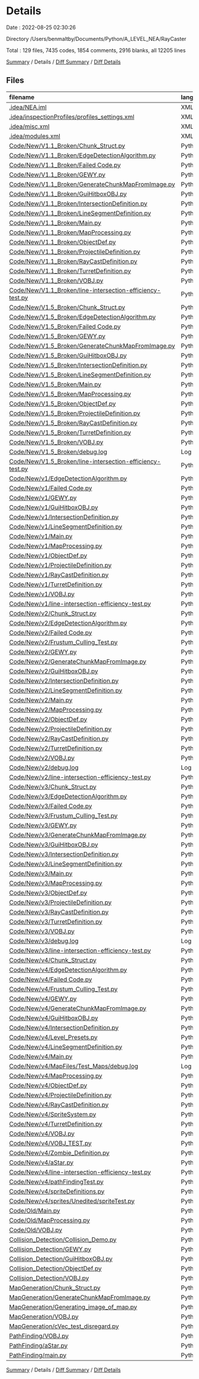 # Details

Date : 2022-08-25 02:30:26

Directory /Users/benmaltby/Documents/Python/A_LEVEL_NEA/RayCaster

Total : 129 files,  7435 codes, 1854 comments, 2916 blanks, all 12205 lines

[Summary](results.md) / Details / [Diff Summary](diff.md) / [Diff Details](diff-details.md)

## Files
| filename | language | code | comment | blank | total |
| :--- | :--- | ---: | ---: | ---: | ---: |
| [.idea/NEA.iml](/.idea/NEA.iml) | XML | 12 | 0 | 0 | 12 |
| [.idea/inspectionProfiles/profiles_settings.xml](/.idea/inspectionProfiles/profiles_settings.xml) | XML | 6 | 0 | 0 | 6 |
| [.idea/misc.xml](/.idea/misc.xml) | XML | 4 | 0 | 0 | 4 |
| [.idea/modules.xml](/.idea/modules.xml) | XML | 8 | 0 | 0 | 8 |
| [Code/New/V1.1_Broken/Chunk_Struct.py](/Code/New/V1.1_Broken/Chunk_Struct.py) | Python | 33 | 18 | 19 | 70 |
| [Code/New/V1.1_Broken/EdgeDetectionAlgorithm.py](/Code/New/V1.1_Broken/EdgeDetectionAlgorithm.py) | Python | 67 | 5 | 28 | 100 |
| [Code/New/V1.1_Broken/Failed Code.py](/Code/New/V1.1_Broken/Failed%20Code.py) | Python | 0 | 77 | 8 | 85 |
| [Code/New/V1.1_Broken/GEWY.py](/Code/New/V1.1_Broken/GEWY.py) | Python | 267 | 17 | 89 | 373 |
| [Code/New/V1.1_Broken/GenerateChunkMapFromImage.py](/Code/New/V1.1_Broken/GenerateChunkMapFromImage.py) | Python | 30 | 0 | 18 | 48 |
| [Code/New/V1.1_Broken/GuiHitboxOBJ.py](/Code/New/V1.1_Broken/GuiHitboxOBJ.py) | Python | 10 | 1 | 2 | 13 |
| [Code/New/V1.1_Broken/IntersectionDefinition.py](/Code/New/V1.1_Broken/IntersectionDefinition.py) | Python | 14 | 0 | 4 | 18 |
| [Code/New/V1.1_Broken/LineSegmentDefinition.py](/Code/New/V1.1_Broken/LineSegmentDefinition.py) | Python | 56 | 0 | 11 | 67 |
| [Code/New/V1.1_Broken/Main.py](/Code/New/V1.1_Broken/Main.py) | Python | 94 | 18 | 28 | 140 |
| [Code/New/V1.1_Broken/MapProcessing.py](/Code/New/V1.1_Broken/MapProcessing.py) | Python | 88 | 21 | 22 | 131 |
| [Code/New/V1.1_Broken/ObjectDef.py](/Code/New/V1.1_Broken/ObjectDef.py) | Python | 8 | 0 | 3 | 11 |
| [Code/New/V1.1_Broken/ProjectileDefinition.py](/Code/New/V1.1_Broken/ProjectileDefinition.py) | Python | 10 | 0 | 3 | 13 |
| [Code/New/V1.1_Broken/RayCastDefinition.py](/Code/New/V1.1_Broken/RayCastDefinition.py) | Python | 36 | 4 | 9 | 49 |
| [Code/New/V1.1_Broken/TurretDefinition.py](/Code/New/V1.1_Broken/TurretDefinition.py) | Python | 57 | 13 | 15 | 85 |
| [Code/New/V1.1_Broken/VOBJ.py](/Code/New/V1.1_Broken/VOBJ.py) | Python | 43 | 2 | 21 | 66 |
| [Code/New/V1.1_Broken/line-intersection-efficiency-test.py](/Code/New/V1.1_Broken/line-intersection-efficiency-test.py) | Python | 38 | 0 | 23 | 61 |
| [Code/New/V1.5_Broken/Chunk_Struct.py](/Code/New/V1.5_Broken/Chunk_Struct.py) | Python | 33 | 18 | 19 | 70 |
| [Code/New/V1.5_Broken/EdgeDetectionAlgorithm.py](/Code/New/V1.5_Broken/EdgeDetectionAlgorithm.py) | Python | 67 | 5 | 28 | 100 |
| [Code/New/V1.5_Broken/Failed Code.py](/Code/New/V1.5_Broken/Failed%20Code.py) | Python | 0 | 77 | 8 | 85 |
| [Code/New/V1.5_Broken/GEWY.py](/Code/New/V1.5_Broken/GEWY.py) | Python | 267 | 17 | 89 | 373 |
| [Code/New/V1.5_Broken/GenerateChunkMapFromImage.py](/Code/New/V1.5_Broken/GenerateChunkMapFromImage.py) | Python | 32 | 0 | 18 | 50 |
| [Code/New/V1.5_Broken/GuiHitboxOBJ.py](/Code/New/V1.5_Broken/GuiHitboxOBJ.py) | Python | 10 | 1 | 2 | 13 |
| [Code/New/V1.5_Broken/IntersectionDefinition.py](/Code/New/V1.5_Broken/IntersectionDefinition.py) | Python | 14 | 0 | 4 | 18 |
| [Code/New/V1.5_Broken/LineSegmentDefinition.py](/Code/New/V1.5_Broken/LineSegmentDefinition.py) | Python | 56 | 0 | 11 | 67 |
| [Code/New/V1.5_Broken/Main.py](/Code/New/V1.5_Broken/Main.py) | Python | 91 | 21 | 28 | 140 |
| [Code/New/V1.5_Broken/MapProcessing.py](/Code/New/V1.5_Broken/MapProcessing.py) | Python | 94 | 21 | 22 | 137 |
| [Code/New/V1.5_Broken/ObjectDef.py](/Code/New/V1.5_Broken/ObjectDef.py) | Python | 8 | 0 | 3 | 11 |
| [Code/New/V1.5_Broken/ProjectileDefinition.py](/Code/New/V1.5_Broken/ProjectileDefinition.py) | Python | 10 | 0 | 3 | 13 |
| [Code/New/V1.5_Broken/RayCastDefinition.py](/Code/New/V1.5_Broken/RayCastDefinition.py) | Python | 37 | 4 | 9 | 50 |
| [Code/New/V1.5_Broken/TurretDefinition.py](/Code/New/V1.5_Broken/TurretDefinition.py) | Python | 59 | 14 | 15 | 88 |
| [Code/New/V1.5_Broken/VOBJ.py](/Code/New/V1.5_Broken/VOBJ.py) | Python | 43 | 2 | 21 | 66 |
| [Code/New/V1.5_Broken/debug.log](/Code/New/V1.5_Broken/debug.log) | Log | 0 | 0 | 1 | 1 |
| [Code/New/V1.5_Broken/line-intersection-efficiency-test.py](/Code/New/V1.5_Broken/line-intersection-efficiency-test.py) | Python | 38 | 0 | 23 | 61 |
| [Code/New/v1/EdgeDetectionAlgorithm.py](/Code/New/v1/EdgeDetectionAlgorithm.py) | Python | 50 | 4 | 23 | 77 |
| [Code/New/v1/Failed Code.py](/Code/New/v1/Failed%20Code.py) | Python | 0 | 77 | 8 | 85 |
| [Code/New/v1/GEWY.py](/Code/New/v1/GEWY.py) | Python | 267 | 17 | 89 | 373 |
| [Code/New/v1/GuiHitboxOBJ.py](/Code/New/v1/GuiHitboxOBJ.py) | Python | 10 | 1 | 2 | 13 |
| [Code/New/v1/IntersectionDefinition.py](/Code/New/v1/IntersectionDefinition.py) | Python | 14 | 0 | 4 | 18 |
| [Code/New/v1/LineSegmentDefinition.py](/Code/New/v1/LineSegmentDefinition.py) | Python | 56 | 0 | 11 | 67 |
| [Code/New/v1/Main.py](/Code/New/v1/Main.py) | Python | 79 | 14 | 25 | 118 |
| [Code/New/v1/MapProcessing.py](/Code/New/v1/MapProcessing.py) | Python | 88 | 21 | 22 | 131 |
| [Code/New/v1/ObjectDef.py](/Code/New/v1/ObjectDef.py) | Python | 8 | 0 | 3 | 11 |
| [Code/New/v1/ProjectileDefinition.py](/Code/New/v1/ProjectileDefinition.py) | Python | 10 | 0 | 3 | 13 |
| [Code/New/v1/RayCastDefinition.py](/Code/New/v1/RayCastDefinition.py) | Python | 30 | 6 | 9 | 45 |
| [Code/New/v1/TurretDefinition.py](/Code/New/v1/TurretDefinition.py) | Python | 44 | 13 | 14 | 71 |
| [Code/New/v1/VOBJ.py](/Code/New/v1/VOBJ.py) | Python | 43 | 2 | 21 | 66 |
| [Code/New/v1/line-intersection-efficiency-test.py](/Code/New/v1/line-intersection-efficiency-test.py) | Python | 38 | 0 | 23 | 61 |
| [Code/New/v2/Chunk_Struct.py](/Code/New/v2/Chunk_Struct.py) | Python | 41 | 22 | 21 | 84 |
| [Code/New/v2/EdgeDetectionAlgorithm.py](/Code/New/v2/EdgeDetectionAlgorithm.py) | Python | 70 | 14 | 30 | 114 |
| [Code/New/v2/Failed Code.py](/Code/New/v2/Failed%20Code.py) | Python | 0 | 92 | 12 | 104 |
| [Code/New/v2/Frustum_Culling_Test.py](/Code/New/v2/Frustum_Culling_Test.py) | Python | 42 | 6 | 30 | 78 |
| [Code/New/v2/GEWY.py](/Code/New/v2/GEWY.py) | Python | 267 | 17 | 89 | 373 |
| [Code/New/v2/GenerateChunkMapFromImage.py](/Code/New/v2/GenerateChunkMapFromImage.py) | Python | 34 | 0 | 19 | 53 |
| [Code/New/v2/GuiHitboxOBJ.py](/Code/New/v2/GuiHitboxOBJ.py) | Python | 10 | 1 | 2 | 13 |
| [Code/New/v2/IntersectionDefinition.py](/Code/New/v2/IntersectionDefinition.py) | Python | 14 | 4 | 6 | 24 |
| [Code/New/v2/LineSegmentDefinition.py](/Code/New/v2/LineSegmentDefinition.py) | Python | 56 | 0 | 11 | 67 |
| [Code/New/v2/Main.py](/Code/New/v2/Main.py) | Python | 111 | 34 | 46 | 191 |
| [Code/New/v2/MapProcessing.py](/Code/New/v2/MapProcessing.py) | Python | 60 | 55 | 41 | 156 |
| [Code/New/v2/ObjectDef.py](/Code/New/v2/ObjectDef.py) | Python | 8 | 0 | 3 | 11 |
| [Code/New/v2/ProjectileDefinition.py](/Code/New/v2/ProjectileDefinition.py) | Python | 10 | 0 | 3 | 13 |
| [Code/New/v2/RayCastDefinition.py](/Code/New/v2/RayCastDefinition.py) | Python | 69 | 21 | 23 | 113 |
| [Code/New/v2/TurretDefinition.py](/Code/New/v2/TurretDefinition.py) | Python | 57 | 18 | 25 | 100 |
| [Code/New/v2/VOBJ.py](/Code/New/v2/VOBJ.py) | Python | 43 | 2 | 21 | 66 |
| [Code/New/v2/debug.log](/Code/New/v2/debug.log) | Log | 2 | 0 | 1 | 3 |
| [Code/New/v2/line-intersection-efficiency-test.py](/Code/New/v2/line-intersection-efficiency-test.py) | Python | 38 | 0 | 23 | 61 |
| [Code/New/v3/Chunk_Struct.py](/Code/New/v3/Chunk_Struct.py) | Python | 41 | 22 | 21 | 84 |
| [Code/New/v3/EdgeDetectionAlgorithm.py](/Code/New/v3/EdgeDetectionAlgorithm.py) | Python | 70 | 14 | 30 | 114 |
| [Code/New/v3/Failed Code.py](/Code/New/v3/Failed%20Code.py) | Python | 0 | 97 | 16 | 113 |
| [Code/New/v3/Frustum_Culling_Test.py](/Code/New/v3/Frustum_Culling_Test.py) | Python | 42 | 6 | 30 | 78 |
| [Code/New/v3/GEWY.py](/Code/New/v3/GEWY.py) | Python | 267 | 17 | 89 | 373 |
| [Code/New/v3/GenerateChunkMapFromImage.py](/Code/New/v3/GenerateChunkMapFromImage.py) | Python | 35 | 0 | 19 | 54 |
| [Code/New/v3/GuiHitboxOBJ.py](/Code/New/v3/GuiHitboxOBJ.py) | Python | 10 | 1 | 2 | 13 |
| [Code/New/v3/IntersectionDefinition.py](/Code/New/v3/IntersectionDefinition.py) | Python | 14 | 4 | 6 | 24 |
| [Code/New/v3/LineSegmentDefinition.py](/Code/New/v3/LineSegmentDefinition.py) | Python | 56 | 0 | 11 | 67 |
| [Code/New/v3/Main.py](/Code/New/v3/Main.py) | Python | 111 | 35 | 47 | 193 |
| [Code/New/v3/MapProcessing.py](/Code/New/v3/MapProcessing.py) | Python | 109 | 43 | 53 | 205 |
| [Code/New/v3/ObjectDef.py](/Code/New/v3/ObjectDef.py) | Python | 8 | 0 | 3 | 11 |
| [Code/New/v3/ProjectileDefinition.py](/Code/New/v3/ProjectileDefinition.py) | Python | 10 | 0 | 3 | 13 |
| [Code/New/v3/RayCastDefinition.py](/Code/New/v3/RayCastDefinition.py) | Python | 84 | 26 | 32 | 142 |
| [Code/New/v3/TurretDefinition.py](/Code/New/v3/TurretDefinition.py) | Python | 61 | 17 | 26 | 104 |
| [Code/New/v3/VOBJ.py](/Code/New/v3/VOBJ.py) | Python | 43 | 2 | 21 | 66 |
| [Code/New/v3/debug.log](/Code/New/v3/debug.log) | Log | 2 | 0 | 1 | 3 |
| [Code/New/v3/line-intersection-efficiency-test.py](/Code/New/v3/line-intersection-efficiency-test.py) | Python | 38 | 0 | 23 | 61 |
| [Code/New/v4/Chunk_Struct.py](/Code/New/v4/Chunk_Struct.py) | Python | 41 | 22 | 22 | 85 |
| [Code/New/v4/EdgeDetectionAlgorithm.py](/Code/New/v4/EdgeDetectionAlgorithm.py) | Python | 70 | 13 | 30 | 113 |
| [Code/New/v4/Failed Code.py](/Code/New/v4/Failed%20Code.py) | Python | 0 | 375 | 76 | 451 |
| [Code/New/v4/Frustum_Culling_Test.py](/Code/New/v4/Frustum_Culling_Test.py) | Python | 42 | 6 | 30 | 78 |
| [Code/New/v4/GEWY.py](/Code/New/v4/GEWY.py) | Python | 401 | 25 | 135 | 561 |
| [Code/New/v4/GenerateChunkMapFromImage.py](/Code/New/v4/GenerateChunkMapFromImage.py) | Python | 81 | 14 | 31 | 126 |
| [Code/New/v4/GuiHitboxOBJ.py](/Code/New/v4/GuiHitboxOBJ.py) | Python | 10 | 1 | 2 | 13 |
| [Code/New/v4/IntersectionDefinition.py](/Code/New/v4/IntersectionDefinition.py) | Python | 14 | 4 | 6 | 24 |
| [Code/New/v4/Level_Presets.py](/Code/New/v4/Level_Presets.py) | Python | 8 | 25 | 4 | 37 |
| [Code/New/v4/LineSegmentDefinition.py](/Code/New/v4/LineSegmentDefinition.py) | Python | 29 | 6 | 13 | 48 |
| [Code/New/v4/Main.py](/Code/New/v4/Main.py) | Python | 323 | 56 | 110 | 489 |
| [Code/New/v4/MapFiles/Test_Maps/debug.log](/Code/New/v4/MapFiles/Test_Maps/debug.log) | Log | 1 | 0 | 1 | 2 |
| [Code/New/v4/MapProcessing.py](/Code/New/v4/MapProcessing.py) | Python | 132 | 34 | 59 | 225 |
| [Code/New/v4/ObjectDef.py](/Code/New/v4/ObjectDef.py) | Python | 8 | 0 | 3 | 11 |
| [Code/New/v4/ProjectileDefinition.py](/Code/New/v4/ProjectileDefinition.py) | Python | 10 | 0 | 3 | 13 |
| [Code/New/v4/RayCastDefinition.py](/Code/New/v4/RayCastDefinition.py) | Python | 90 | 30 | 34 | 154 |
| [Code/New/v4/SpriteSystem.py](/Code/New/v4/SpriteSystem.py) | Python | 87 | 7 | 28 | 122 |
| [Code/New/v4/TurretDefinition.py](/Code/New/v4/TurretDefinition.py) | Python | 212 | 28 | 49 | 289 |
| [Code/New/v4/VOBJ.py](/Code/New/v4/VOBJ.py) | Python | 69 | 2 | 32 | 103 |
| [Code/New/v4/VOBJ_TEST.py](/Code/New/v4/VOBJ_TEST.py) | Python | 4 | 0 | 3 | 7 |
| [Code/New/v4/Zombie_Definition.py](/Code/New/v4/Zombie_Definition.py) | Python | 79 | 7 | 30 | 116 |
| [Code/New/v4/aStar.py](/Code/New/v4/aStar.py) | Python | 90 | 17 | 30 | 137 |
| [Code/New/v4/line-intersection-efficiency-test.py](/Code/New/v4/line-intersection-efficiency-test.py) | Python | 38 | 0 | 23 | 61 |
| [Code/New/v4/pathFindingTest.py](/Code/New/v4/pathFindingTest.py) | Python | 125 | 7 | 31 | 163 |
| [Code/New/v4/spriteDefinitions.py](/Code/New/v4/spriteDefinitions.py) | Python | 45 | 3 | 29 | 77 |
| [Code/New/v4/sprites/Unedited/spriteTest.py](/Code/New/v4/sprites/Unedited/spriteTest.py) | Python | 32 | 17 | 15 | 64 |
| [Code/Old/Main.py](/Code/Old/Main.py) | Python | 34 | 2 | 16 | 52 |
| [Code/Old/MapProcessing.py](/Code/Old/MapProcessing.py) | Python | 29 | 0 | 10 | 39 |
| [Code/Old/VOBJ.py](/Code/Old/VOBJ.py) | Python | 43 | 2 | 21 | 66 |
| [Collision_Detection/Collision_Demo.py](/Collision_Detection/Collision_Demo.py) | Python | 97 | 3 | 25 | 125 |
| [Collision_Detection/GEWY.py](/Collision_Detection/GEWY.py) | Python | 282 | 17 | 92 | 391 |
| [Collision_Detection/GuiHitboxOBJ.py](/Collision_Detection/GuiHitboxOBJ.py) | Python | 10 | 1 | 2 | 13 |
| [Collision_Detection/ObjectDef.py](/Collision_Detection/ObjectDef.py) | Python | 8 | 0 | 3 | 11 |
| [Collision_Detection/VOBJ.py](/Collision_Detection/VOBJ.py) | Python | 55 | 2 | 30 | 87 |
| [MapGeneration/Chunk_Struct.py](/MapGeneration/Chunk_Struct.py) | Python | 30 | 17 | 19 | 66 |
| [MapGeneration/GenerateChunkMapFromImage.py](/MapGeneration/GenerateChunkMapFromImage.py) | Python | 32 | 0 | 20 | 52 |
| [MapGeneration/Generating_image_of_map.py](/MapGeneration/Generating_image_of_map.py) | Python | 15 | 0 | 6 | 21 |
| [MapGeneration/VOBJ.py](/MapGeneration/VOBJ.py) | Python | 43 | 2 | 21 | 66 |
| [MapGeneration/cVec_test_disregard.py](/MapGeneration/cVec_test_disregard.py) | Python | 5 | 0 | 2 | 7 |
| [PathFinding/VOBJ.py](/PathFinding/VOBJ.py) | Python | 43 | 2 | 21 | 66 |
| [PathFinding/aStar.py](/PathFinding/aStar.py) | Python | 84 | 13 | 27 | 124 |
| [PathFinding/main.py](/PathFinding/main.py) | Python | 174 | 13 | 69 | 256 |

[Summary](results.md) / Details / [Diff Summary](diff.md) / [Diff Details](diff-details.md)